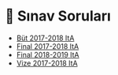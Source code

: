 # 📃 Sınav Soruları

<!--YPackage.YGitbookIntegration-tarafından-otomatik-oluşturulmuştur-->

- [Büt 2017-2018 ItA](B%C3%BCt%202017-2018%20ItA.pdf)
- [Final 2017-2018 ItA](Final%202017-2018%20ItA.pdf)
- [Final 2018-2019 ItA](Final%202018-2019%20ItA.pdf)
- [Vize 2017-2018 ItA](Vize%202017-2018%20ItA.pdf)

<!--YPackage.YGitbookIntegration-tarafından-otomatik-oluşturulmuştur-->
